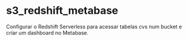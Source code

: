 # s3_redshift_metabase
Configurar o Redshift Serverless para acessar tabelas cvs num bucket e criar um dashboard no Metabase.
